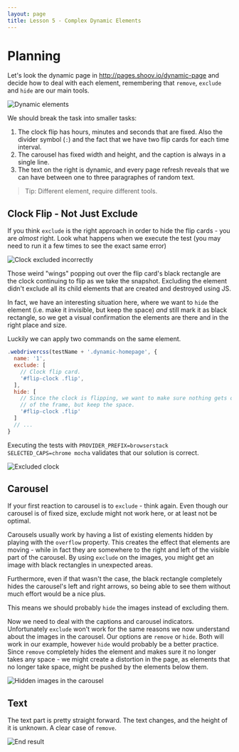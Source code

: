```yaml
---
layout: page
title: Lesson 5 - Complex Dynamic Elements
---
```


# Planning

Let's look the dynamic page in http://pages.shoov.io/dynamic-page and decide how to deal with each element, remembering that `remove`, `exclude` and `hide` are our main tools.

![Dynamic elements](/assets/images/tutorials/lesson5/dynamic-elements.jpg)

We should break the task into smaller tasks:

1. The clock flip has hours, minutes and seconds that are fixed. Also the divider symbol (`:`) and the fact that we have two flip cards for each time interval.
1. The carousel has fixed width and height, and the caption is always in a single line.
1. The text on the right is dynamic, and every page refresh reveals that we can have between one to three paragraphes of random text.

> Tip: Different element, require different tools.

## Clock Flip - Not Just Exclude

If you think `exclude` is the right approach in order to hide the flip cards - you are _almost_ right. Look what happens when we execute the test (you may need to run it a few times to see the exact same error)

![Clock excluded incorrectly](/assets/images/tutorials/lesson5/clock-wings.jpg)

Those weird "wings" popping out over the flip card's black rectangle are the clock continuing to flip as we take the snapshot. Excluding the element didn't exclude all its child elements that are created and destroyed using JS.

In fact, we have an interesting situation here, where we want to `hide` the element (i.e. make it invisible, but keep the space) _and_ still mark it as black rectangle, so we get a visual confirmation the elements are there and in the right place and size.

Luckily we can apply two commands on the same element.

```js
.webdrivercss(testName + '.dynamic-homepage', {
  name: '1',
  exclude: [
    // Clock flip card.
    '#flip-clock .flip',
  ],
  hide: [
    // Since the clock is flipping, we want to make sure nothing gets out
    // of the frame, but keep the space.
    '#flip-clock .flip'
  ]
  // ...
}
```

Executing the tests with `PROVIDER_PREFIX=browserstack SELECTED_CAPS=chrome mocha` validates that our solution is correct.

![Excluded clock](/assets/images/tutorials/lesson5/clock.jpg)

## Carousel

If your first reaction to carousel is to `exclude` - think again. Even though our carousel is of fixed size, exclude might not work here, or at least not be optimal.

Carousels usually work by having a list of existing elements hidden by playing with the `overflow` property. This creates the effect that elements are moving - while in fact they are somewhere to the right and left of the visible part of the carousel. By using `exclude` on the images, you might get an image with black rectangles in unexpected areas.

Furthermore, even if that wasn't the case, the black rectangle completely hides the carousel's left and right arrows, so being able to see them without much effort would be a nice plus.

This means we should probably `hide` the images instead of excluding them.

Now we need to deal with the captions and carousel indicators. Unfortunately `exclude` won't work for the same reasons we now understand about the images in the carousel.
Our options are `remove` or `hide`. Both will work in our example, however `hide` would probably be a better practice. Since `remove` completely hides the element and makes sure it no longer takes any space - we might create a distortion in the page, as elements that no longer take space, might be pushed by the elements below them.

![Hidden images in the carousel](/assets/images/tutorials/lesson5/carousel.jpg)

## Text

The text part is pretty straight forward. The text changes, and the height of it is unknown. A clear case of `remove`.


![End result](/assets/images/tutorials/lesson5/end-result.jpg)
